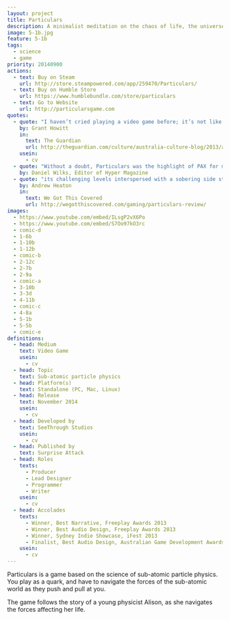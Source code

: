 ```yaml
---
layout: project
title: Particulars
description: A minimalist meditation on the chaos of life, the universe and sub-atomic particle physics
image: 5-1b.jpg
feature: 5-1b
tags:
  - science
  - game
priority: 20140900
actions:
  - text: Buy on Steam
    url: http://store.steampowered.com/app/259470/Particulars/
  - text: Buy on Humble Store
    url: https://www.humblebundle.com/store/particulars
  - text: Go to Website
    url: http://particularsgame.com
quotes:
  - quote: "I haven’t cried playing a video game before; it’s not like it’s a habit. But there’s something about the loneliness of being a down quark all alone in a subatomic space that really underlined the joy in finding an anti-down quark to combine with."
    by: Grant Howitt
    in:
      text: The Guardian
      url: http://theguardian.com/culture/australia-culture-blog/2013/aug/19/ten-best-australian-indie-video-games/
    usein:
      - cv
  - quote: "Without a doubt, Particulars was the highlight of PAX for me. It’s an exceptional game."
    by: Daniel Wilks, Editor of Hyper Magazine
  - quote: "its challenging levels interspersed with a sobering side story make this indie title a wondrous creation that’s simple on the outside, but deep in its execution"
    by: Andrew Heaton
    in:
      text: We Got This Covered
      url: http://wegotthiscovered.com/gaming/particulars-review/
images:
  - https://www.youtube.com/embed/ILsgP2vX6Po
  - https://www.youtube.com/embed/S7Oo97kO3rc
  - comic-d
  - 1-6b
  - 1-10b
  - 1-12b
  - comic-b
  - 2-12c
  - 2-7b
  - 2-9a
  - comic-a
  - 3-10b
  - 3-3d
  - 4-11b
  - comic-c
  - 4-8a
  - 5-1b
  - 5-5b
  - comic-e
definitions:
  - head: Medium
    text: Video Game
    usein:
      - cv
  - head: Topic
    text: Sub-atomic particle physics
  - head: Platform(s)
    text: Standalone (PC, Mac, Linux)
  - head: Release
    text: November 2014
    usein:
      - cv
  - head: Developed by
    text: SeeThrough Studios
    usein:
      - cv
  - head: Published by
    text: Surprise Attack
  - head: Roles
    texts:
      - Producer
      - Lead Designer
      - Programmer
      - Writer
    usein:
      - cv
  - head: Accolades
    texts:
      - Winner, Best Narrative, Freeplay Awards 2013
      - Winner, Best Audio Design, Freeplay Awards 2013
      - Winner, Sydney Indie Showcase, iFest 2013
      - Finalist, Best Audio Design, Australian Game Development Awards, 2013
    usein:
      - cv
---
```

Particulars is a game based on the science of sub-atomic particle physics. You play as a quark, and have to navigate the forces of the sub-atomic world as they push and pull at you.

The game follows the story of a young physicist Alison, as she navigates the forces affecting her life.
